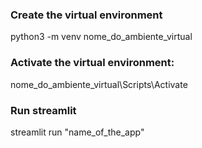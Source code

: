 ### Create the virtual environment
python3 -m venv nome_do_ambiente_virtual

### Activate the virtual environment:
nome_do_ambiente_virtual\Scripts\Activate

### Run streamlit
streamlit run "name_of_the_app"